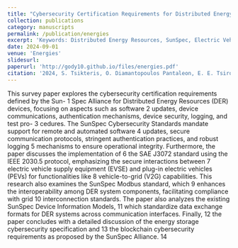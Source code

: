 ```yaml
---
title: "Cybersecurity Certification Requirements for Distributed Energy Resources: A Survey of SunSpec Alliance Standards"
collection: publications
category: manuscripts
permalink: /publication/energies
excerpt: 'Keywords: Distributed Energy Resources, SunSpec, Electric Vehicles, Cybersecurity.'
date: 2024-09-01
venue: 'Energies'
slidesurl: 
paperurl: 'http://gody10.github.io/files/energies.pdf'
citation: '2024, S. Tsikteris, O. Diamantopoulos Pantaleon, E. E. Tsiropoulou, "Cybersecurity Certification Requirements for Distributed Energy Resources: A Survey of SunSpec Alliance Standards", Energies 2024, Accepted'
---
```


This survey paper explores the cybersecurity certification requirements defined by the Sun- 1
Spec Alliance for Distributed Energy Resources (DER) devices, focusing on aspects such as software 2
updates, device communications, authentication mechanisms, device security, logging, and test pro- 3
cedures. The SunSpec Cybersecurity Standards mandate support for remote and automated software 4
updates, secure communication protocols, stringent authentication practices, and robust logging 5
mechanisms to ensure operational integrity. Furthermore, the paper discusses the implementation of 6
the SAE J3072 standard using the IEEE 2030.5 protocol, emphasizing the secure interactions between 7
electric vehicle supply equipment (EVSE) and plug-in electric vehicles (PEVs) for functionalities like 8
vehicle-to-grid (V2G) capabilities. This research also examines the SunSpec Modbus standard, which 9
enhances the interoperability among DER system components, facilitating compliance with grid 10
interconnection standards. The paper also analyzes the existing SunSpec Device Information Models, 11
which standardize data exchange formats for DER systems across communication interfaces. Finally, 12
the paper concludes with a detailed discussion of the energy storage cybersecurity specification and 13
the blockchain cybersecurity requirements as proposed by the SunSpec Alliance. 14